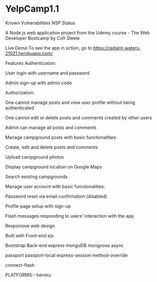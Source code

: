 # YelpCamp1.1
Known Vulnerabilities NSP Status

A Node.js web application project from the Udemy course - The Web Developer Bootcamp by Colt Steele

Live Demo
To see the app in action, go to https://radiant-waters-21021.herokuapp.com/

Features
Authentication:

User login with username and password

Admin sign-up with admin code

Authorization:

One cannot manage posts and view user profile without being authenticated

One cannot edit or delete posts and comments created by other users

Admin can manage all posts and comments

Manage campground posts with basic functionalities:

Create, edit and delete posts and comments

Upload campground photos

Display campground location on Google Maps

Search existing campgrounds

Manage user account with basic functionalities:

Password reset via email confirmation (disabled)

Profile page setup with sign-up

Flash messages responding to users' interaction with the app

Responsive web design



Built with
Front-end
ejs

Bootstrap
Back-end
express
mongoDB
mongoose
async

passport
passport-local
express-session
method-override


connect-flash

PLATFORMS:-
heroku

